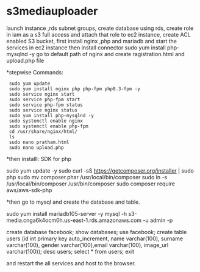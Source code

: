 # s3mediauploader

launch instance ,rds subnet groups,
create database using rds, 
create role in iam as a s3 full access and attach that role to ec2 instance, 
create ACL enabled S3 bucket,
first install nginx ,php and mariadb and start the services in ec2 instance then install connector
sudo yum install php-mysqlnd -y 
go to default path of nginx and create ragistration.html and upload.php file

*stepwise Commands:

     sudo yum update
     sudo yum install nginx php php-fpm php8.3-fpm -y
     sudo service nginx start
     sudo service php-fpm start
     sudo service php-fpm status
     sudo service nginx status
     sudo yum install php-mysqlnd -y
     sudo systemctl enable nginx
     sudo systemctl enable php-fpm
     cd /usr/share/nginx/html/
     ls
     sudo nano pratham.html
     sudo nano upload.php


*then installl: SDK  for php

 sudo yum update -y
sudo curl -sS https://getcomposer.org/installer | sudo php
sudo mv composer.phar /usr/local/bin/composer
sudo ln -s /usr/local/bin/composer /usr/bin/composer
sudo composer require aws/aws-sdk-php

*then go to mysql and create the database and table.

   sudo yum install mariadb105-server -y
   mysql -h s3-media.cnga6k4ocm0h.us-east-1.rds.amazonaws.com -u admin -p


create database facebook;
show databases;
use facebook;
create table users (id int primary key auto_increment, name varchar(100), surname varchar(100), gender varchar(100),email varchar(100), image_url varchar(100));
desc users;
select * from users;
exit

and restart the all services and host to the browser.
